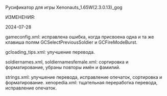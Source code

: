 Русификатор для игры Xenonauts_1.65W(2.3.0.13)_gog


ИЗМЕНЕНИЯ:

2024-07-28

gameconfig.xml: исправлена ошибка, когда присвоена одна и та же клавиша полям GCSelectPreviousSoldier и GCFireModeBurst.

gcloading_tips.xml: улучшение перевода.

soldiernames.xml, soldiernamesfemale.xml: сортировка и форматирование, убраны повторы имён и фамилий.

strings.xml: улучшение перевода, исправление опечаток, сортировка и форматирование.  xenopedia.xml: тщательная переработка перевода, исправление опечаток.
